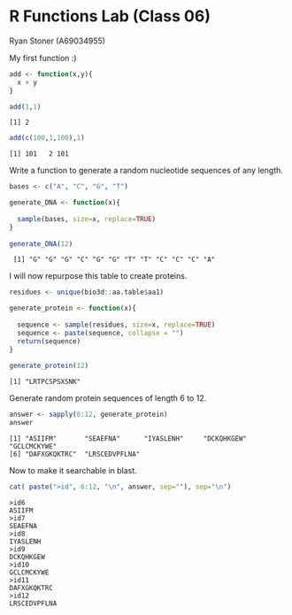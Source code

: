 # R Functions Lab (Class 06)
Ryan Stoner (A69034955)

My first function :)

``` r
add <- function(x,y){
  x + y
}

add(1,1)
```

    [1] 2

``` r
add(c(100,1,100),1)
```

    [1] 101   2 101

Write a function to generate a random nucleotide sequences of any
length.

``` r
bases <- c("A", "C", "G", "T")

generate_DNA <- function(x){
  
  sample(bases, size=x, replace=TRUE)
}
 
generate_DNA(12)
```

     [1] "G" "G" "G" "C" "G" "G" "T" "T" "C" "C" "C" "A"

I will now repurpose this table to create proteins.

``` r
residues <- unique(bio3d::aa.table$aa1)

generate_protein <- function(x){
  
  sequence <- sample(residues, size=x, replace=TRUE)
  sequence <- paste(sequence, collapse = "")
  return(sequence)
}
 
generate_protein(12)
```

    [1] "LRTPCSPSXSNK"

Generate random protein sequences of length 6 to 12.

``` r
answer <- sapply(6:12, generate_protein)
answer
```

    [1] "ASIIFM"       "SEAEFNA"      "IYASLENH"     "DCKQHKGEW"    "GCLCMCKYWE"  
    [6] "DAFXGKQKTRC"  "LRSCEDVPFLNA"

Now to make it searchable in blast.

``` r
cat( paste(">id", 6:12, "\n", answer, sep=""), sep="\n")
```

    >id6
    ASIIFM
    >id7
    SEAEFNA
    >id8
    IYASLENH
    >id9
    DCKQHKGEW
    >id10
    GCLCMCKYWE
    >id11
    DAFXGKQKTRC
    >id12
    LRSCEDVPFLNA
